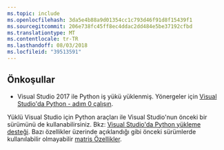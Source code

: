 ```yaml
---
ms.topic: include
ms.openlocfilehash: 3da5e4b88a9d01354cc1c793d46f91d8f15439f1
ms.sourcegitcommit: 206e738fc45ff8ec4ddac2dd484e5be37192cfbd
ms.translationtype: MT
ms.contentlocale: tr-TR
ms.lasthandoff: 08/03/2018
ms.locfileid: "39513591"
---
```

## <a name="prerequisites"></a>Önkoşullar

- Visual Studio 2017 ile Python iş yükü yüklenmiş. Yönergeler için [Visual Studio'da Python - adım 0 çalışın](../tutorial-working-with-python-in-visual-studio-step-00-installation.md).

Yüklü Visual Studio için Python araçları ile Visual Studio'nun önceki bir sürümünü de kullanabilirsiniz. Bkz: [Visual Studio'da Python yükleme desteği](../installing-python-support-in-visual-studio.md). Bazı özellikler üzerinde açıklandığı gibi önceki sürümlerde kullanılabilir olmayabilir [matris Özellikler](../overview-of-python-tools-for-visual-studio.md#features-matrix).